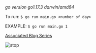 _go version go1.17.3 darwin/amd64_

To run: `$ go run main.go <number of day>`

EXAMPLE: `$ go run main.go 1`

[Associated Blog Series](https://dev.to/dizveloper/advent-of-code-2020-w-golang-479f)

![stop](https://media.giphy.com/media/jOzvxE4goQyAQurNzN/giphy.gif)
